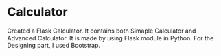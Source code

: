 # Calculator

Created a Flask Calculator. It contains both Simaple Calculator and Advanced Calculator.
It is made by using Flask module in Python.
For the Designing part, I used Bootstrap. 
